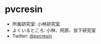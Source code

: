 ﻿# pvcresin
- 所属研究室: 小林研究室
- よくいるところ: 小林、阿原、宮下研究室
- Twitter: [@pvcresin](http://twitter.com/pvcresin/)
